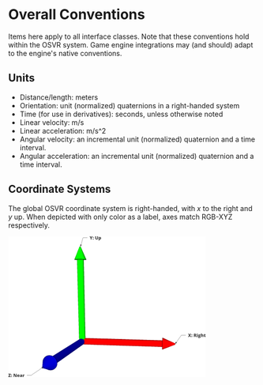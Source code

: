 # Overall Conventions

Items here apply to all interface classes. Note that these conventions hold within the OSVR system. Game engine integrations may (and should) adapt to the engine's native conventions.

## Units

- Distance/length: meters
- Orientation: unit (normalized) quaternions in a right-handed system
- Time (for use in derivatives): seconds, unless otherwise noted
- Linear velocity: m/s
- Linear acceleration: m/s^2
- Angular velocity: an incremental unit (normalized) quaternion and a time interval.
- Angular acceleration: an incremental unit (normalized) quaternion and a time interval.

## Coordinate Systems
The global OSVR coordinate system is right-handed, with _x_ to the right and _y_ up. When depicted with only color as a label, axes match RGB-XYZ respectively.

![World Coordinate System](world-axes.png)
